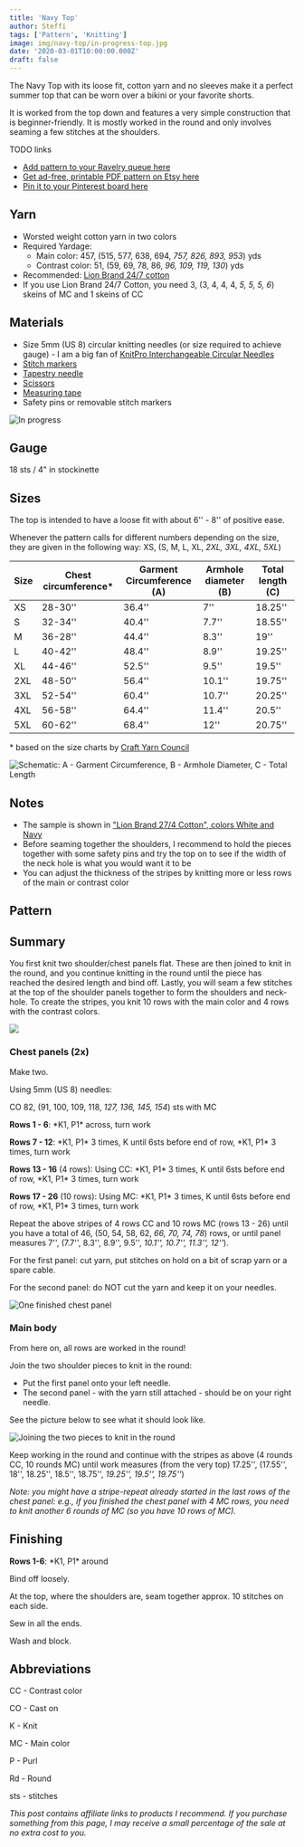 ```yaml
---
title: 'Navy Top'
author: Steffi
tags: ['Pattern', 'Knitting']
image: img/navy-top/in-progress-top.jpg
date: '2020-03-01T10:00:00.000Z'
draft: false
---
```


The Navy Top with its loose fit, cotton yarn and no sleeves make it a perfect summer top that can be worn over a bikini or your favorite shorts.

It is worked from the top down and features a very simple construction that is beginner-friendly. It is mostly worked in the round and only involves seaming a few stitches at the shoulders.

TODO links

- [Add pattern to your Ravelry queue here](https://www.ravelry.com/patterns/library/)
- [Get ad-free, printable PDF pattern on Etsy here](https://www.etsy.com/listing/751764354/)
- [Pin it to your Pinterest board here](https://www.pinterest.ch/pin//)

## Yarn

- Worsted weight cotton yarn in two colors
- Required Yardage:
  - Main color: 457, (515, 577, 638, 694, _757, 826, 893, 953_) yds
  - Contrast color: 51, (59, 69, 78, 86, _96, 109, 119, 130_) yds
- Recommended: [Lion Brand 24/7 cotton](https://www.lovecrafts.com/en-us/p/lion-brand-24-7-cotton?utm_medium=affiliate&a_aid=47afbd68)
- If you use Lion Brand 24/7 Cotton, you need 3, (3, 4, 4, 4, _5, 5, 5, 6_) skeins of MC and 1 skeins of CC

## Materials

- Size 5mm (US 8) circular knitting needles (or size required to achieve gauge) - I am a big fan of [KnitPro Interchangeable Circular Needles](https://www.lovecrafts.com/en-gb/p/knit-pro-symfonie-interchangeable-circular-needle-starter-set?utm_medium=affiliate&a_aid=47afbd68)
- [Stitch markers](https://www.lovecrafts.com/en-gb/p/knit-pro-locking-stitch-markers?utm_medium=affiliate&a_aid=47afbd68)
- [Tapestry needle](https://www.lovecrafts.com/en-gb/p/knit-pro-tapestry-needle-set?utm_medium=affiliate&a_aid=47afbd68)
- [Scissors](https://www.lovecrafts.com/en-gb/p/hemline-stork-scissors?utm_medium=affiliate&a_aid=47afbd68)
- [Measuring tape](https://www.lovecrafts.com/en-gb/p/hemline-spring-loaded-tape-measure?utm_medium=affiliate&a_aid=47afbd68)
- Safety pins or removable stitch markers

![In progress](img/navy-top/close-up-in-progress.jpg)

## Gauge

18 sts / 4" in stockinette

## Sizes

The top is intended to have a loose fit with about 6'' - 8'' of positive ease.

Whenever the pattern calls for different numbers depending on the size, they are given in the following way:
XS, (S, M, L, XL, _2XL, 3XL, 4XL, 5XL_)

| Size | Chest circumference\* | Garment Circumference (A) | Armhole diameter (B) | Total length (C) |
| ---- | --------------------- | ------------------------- | -------------------- | ---------------- |
| XS   | 28-30''               | 36.4''                    | 7''                  | 18.25''          |
| S    | 32-34''               | 40.4''                    | 7.7''                | 18.55''          |
| M    | 36-28''               | 44.4''                    | 8.3''                | 19''             |
| L    | 40-42''               | 48.4''                    | 8.9''                | 19.25''          |
| XL   | 44-46''               | 52.5''                    | 9.5''                | 19.5''           |
| 2XL  | 48-50''               | 56.4''                    | 10.1''               | 19.75''          |
| 3XL  | 52-54''               | 60.4''                    | 10.7''               | 20.25''          |
| 4XL  | 56-58''               | 64.4''                    | 11.4''               | 20.5''           |
| 5XL  | 60-62''               | 68.4''                    | 12''                 | 20.75''          |

\* based on the size charts by [Craft Yarn Council](https://www.craftyarncouncil.com/standards/woman-size)

![Schematic: A - Garment Circumference, B - Armhole Diameter, C - Total Length](img/navy-top/size_diagram.png)

## Notes

- The sample is shown in ["Lion Brand 27/4 Cotton", colors White and Navy](https://www.lovecrafts.com/en-us/p/lion-brand-24-7-cotton?utm_medium=affiliate&a_aid=47afbd68)
- Before seaming together the shoulders, I recommend to hold the pieces together with some safety pins and try the top on to see if the width of the neck hole is what you would want it to be
- You can adjust the thickness of the stripes by knitting more or less rows of the main or contrast color

## Pattern

## Summary

You first knit two shoulder/chest panels flat. These are then joined to knit in the round, and you
continue knitting in the round until the piece has reached the desired length and bind off.
Lastly, you will seam a few stitches at the top of the shoulder panels together to form the shoulders and neck-hole.
To create the stripes, you knit 10 rows with the main color and 4 rows with the contrast colors.

![](img/navy-top/diagram.png)

### Chest panels (2x)

Make two.

Using 5mm (US 8) needles:

CO 82, (91, 100, 109, 118, _127, 136, 145, 154_) sts with MC

**Rows 1 - 6**: \*K1, P1\* across, turn work

**Rows 7 - 12**: \*K1, P1\* 3 times, K until 6sts before end of row, \*K1, P1\* 3 times, turn work

**Rows 13 - 16** (4 rows): Using CC: \*K1, P1\* 3 times, K until 6sts before end of row, \*K1, P1\* 3 times, turn work

**Rows 17 - 26** (10 rows): Using MC: \*K1, P1\* 3 times, K until 6sts before end of row, \*K1, P1\* 3 times, turn work

Repeat the above stripes of 4 rows CC and 10 rows MC (rows 13 - 26) until you have a total of 46, (50, 54, 58, 62, _66, 70, 74, 78_) rows,
or until panel measures 7'', (7.7'', 8.3'', 8.9'', 9.5'', _10.1'', 10.7'', 11.3'', 12''_).

For the first panel: cut yarn, put stitches on hold on a bit of scrap yarn or a spare cable.

For the second panel: do NOT cut the yarn and keep it on your needles.

![One finished chest panel](img/navy-top/in-progress-top.jpg)

### Main body

From here on, all rows are worked in the round!

Join the two shoulder pieces to knit in the round:

- Put the first panel onto your left needle.
- The second panel - with the yarn still attached - should be on your right needle.

See the picture below to see what it should look like.

![Joining the two pieces to knit in the round](img/navy-top/joining-in-the-round.jpg)

Keep working in the round and continue with the stripes as above (4 rounds CC, 10 rounds MC)
until work measures (from the very top)
17.25'', (17.55'', 18'', 18.25'', 18.5'', 18.75'', _19.25'', 19.5'', 19.75''_)

_Note: you might have a stripe-repeat already started in the last rows of the chest panel:
e.g., if you finished the chest panel with 4 MC rows, you need to knit another 6 rounds of MC (so you have 10 rows of MC)._

## Finishing

**Rows 1-6**: \*K1, P1\* around

Bind off loosely.

At the top, where the shoulders are, seam together approx. 10 stitches on each side.

Sew in all the ends.

Wash and block.

## Abbreviations

CC - Contrast color

CO - Cast on

K - Knit

MC - Main color

P - Purl

Rd - Round

sts - stitches

_This post contains affiliate links to products I recommend. If you purchase something from this page, I may receive a small percentage of the sale at no extra cost to you._
